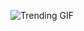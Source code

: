 ![Trending GIF](https://media3.giphy.com/media/rplvK3z0IzLqBxVJWk/giphy.gif?cid=8bb21772rkpomywjyzjifgrjqbztlwpx11u3jmhew9lzsmz6&ep=v1_gifs_search&rid=giphy.gif&ct=g)
